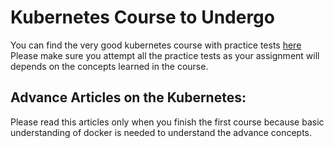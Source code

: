 # Kubernetes Course to Undergo

You can find the very good kubernetes course with practice tests [here](https://www.udemy.com/course/certified-kubernetes-application-developer/)
Please make sure you attempt all the practice tests as your assignment will depends on the concepts learned in
the course.


## Advance Articles on the Kubernetes:

Please read this articles only when you finish the first course because basic understanding of docker is needed to
understand the advance concepts.
